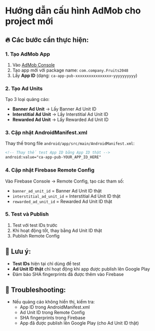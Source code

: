 # Hướng dẫn cấu hình AdMob cho project mới

## 🔥 Các bước cần thực hiện:

### 1. **Tạo AdMob App**
1. Vào [AdMob Console](https://admob.google.com/)
2. Tạo app mới với package name: `com.company.Fruits2048`
3. Lấy **App ID** (dạng: `ca-app-pub-xxxxxxxxxxxxxxxx~yyyyyyyyyy`)

### 2. **Tạo Ad Units**
Tạo 3 loại quảng cáo:
- **Banner Ad Unit** → Lấy Banner Ad Unit ID
- **Interstitial Ad Unit** → Lấy Interstitial Ad Unit ID  
- **Rewarded Ad Unit** → Lấy Rewarded Ad Unit ID

### 3. **Cập nhật AndroidManifest.xml**
Thay thế trong file `android/app/src/main/AndroidManifest.xml`:
```xml
<!-- Thay thế test App ID bằng App ID thật -->
android:value="ca-app-pub-YOUR_APP_ID_HERE"
```

### 4. **Cập nhật Firebase Remote Config**
Vào Firebase Console → Remote Config, tạo các tham số:
- `banner_ad_unit_id` = Banner Ad Unit ID thật
- `interstitial_ad_unit_id` = Interstitial Ad Unit ID thật
- `rewarded_ad_unit_id` = Rewarded Ad Unit ID thật

### 5. **Test và Publish**
1. Test với test IDs trước
2. Khi hoạt động tốt, thay bằng Ad Unit ID thật
3. Publish Remote Config

## 📝 Lưu ý:
- **Test IDs** hiện tại chỉ dùng để test
- **Ad Unit ID thật** chỉ hoạt động khi app được publish lên Google Play
- Đảm bảo SHA fingerprints đã được thêm vào Firebase

## 🔧 Troubleshooting:
- Nếu quảng cáo không hiển thị, kiểm tra:
  - App ID trong AndroidManifest.xml
  - Ad Unit ID trong Remote Config
  - SHA fingerprints trong Firebase
  - App đã được publish lên Google Play (cho Ad Unit ID thật) 